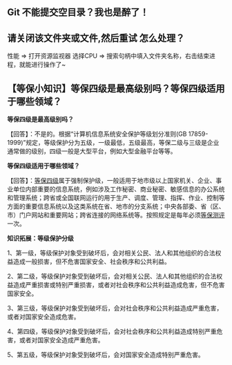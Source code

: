 ## Git 不能提交空目录？我也是醉了！

## 请关闭该文件夹或文件,然后重试 怎么处理？

性能 => 打开资源监视器 选择CPU => 搜索句柄中填入文件夹名称，右击结束进程，就能进行操作了~

## 【等保小知识】等保四级是最高级别吗？等保四级适用于哪些领域？

**等保四级是最高级别吗？**

【回答】：不是的。根据“计算机信息系统安全保护等级划分准则(GB 17859-1999)”规定，等级保护分为五级，一级最低，五级最高，等保二级与三级是企业通常做的级别，四级一般是大型平台，例如大型金融平台等等。

**等保四级适用于哪些领域？**

【回答】：[等保四级](https://www.cloudbility.com/club/15246.html)属于强制保护级，一般适用于地市级以上国家机关、企业、事业单位内部重要的信息系统，例如涉及工作秘密、商业秘密、敏感信息的办公系统和管理系统；跨省或全国联网运行的用于生产、调度、管理、指挥、作业、控制等方面的重要信息系统以及这类系统在省、地市的分支系统；中央各部委、省（区、市）门户网站和重要网站；跨省连接的网络系统等。按照规定是每年必须[等保测评](https://www.cloudbility.com/club/12306.html)一次。

**知识拓展：等级保护分级**

1、第一级，等级保护对象受到破坏后，会对相关公民、法人和其他组织的合法权益造成一般损害，但不危害国家安全、社会秩序和公共利益。

2、第二级，等级保护对象受到破坏后，会对相关公民、法人和其他组织的合法权益造成严重损害或特别严重损害，或者对社会秩序和公共利益造成危害，但不危害国家安全。

3、第三级，等级保护对象受到破坏后，会对社会秩序和公共利益造成严重危害，或者对国家安全造成危害。

4、第四级，等级保护对象受到破坏后，会对社会秩序和公共利益造成特别严重危害，或者对国家安全造成严重危害。

5、第五级，等级保护对象受到破坏后，会对国家安全造成特别严重危害。
